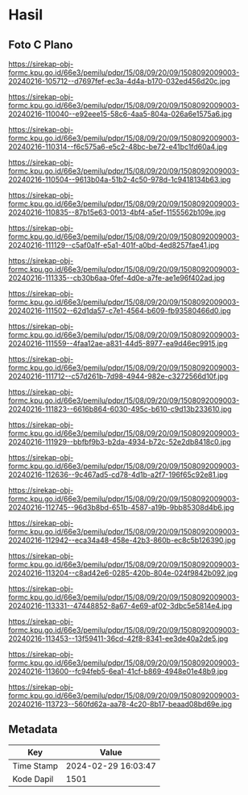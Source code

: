 # Hasil

## Foto C Plano

https://sirekap-obj-formc.kpu.go.id/66e3/pemilu/pdpr/15/08/09/20/09/1508092009003-20240216-105712--d7697fef-ec3a-4d4a-b170-032ed456d20c.jpg

https://sirekap-obj-formc.kpu.go.id/66e3/pemilu/pdpr/15/08/09/20/09/1508092009003-20240216-110040--e92eee15-58c6-4aa5-804a-026a6e1575a6.jpg

https://sirekap-obj-formc.kpu.go.id/66e3/pemilu/pdpr/15/08/09/20/09/1508092009003-20240216-110314--f6c575a6-e5c2-48bc-be72-e41bc1fd60a4.jpg

https://sirekap-obj-formc.kpu.go.id/66e3/pemilu/pdpr/15/08/09/20/09/1508092009003-20240216-110504--9613b04a-51b2-4c50-978d-1c9418134b63.jpg

https://sirekap-obj-formc.kpu.go.id/66e3/pemilu/pdpr/15/08/09/20/09/1508092009003-20240216-110835--87b15e63-0013-4bf4-a5ef-1155562b109e.jpg

https://sirekap-obj-formc.kpu.go.id/66e3/pemilu/pdpr/15/08/09/20/09/1508092009003-20240216-111129--c5af0a1f-e5a1-401f-a0bd-4ed8257fae41.jpg

https://sirekap-obj-formc.kpu.go.id/66e3/pemilu/pdpr/15/08/09/20/09/1508092009003-20240216-111335--cb30b6aa-0fef-4d0e-a7fe-ae1e96f402ad.jpg

https://sirekap-obj-formc.kpu.go.id/66e3/pemilu/pdpr/15/08/09/20/09/1508092009003-20240216-111502--62d1da57-c7e1-4564-b609-fb93580466d0.jpg

https://sirekap-obj-formc.kpu.go.id/66e3/pemilu/pdpr/15/08/09/20/09/1508092009003-20240216-111559--4faa12ae-a831-44d5-8977-ea9d46ec9915.jpg

https://sirekap-obj-formc.kpu.go.id/66e3/pemilu/pdpr/15/08/09/20/09/1508092009003-20240216-111712--c57d261b-7d98-4944-982e-c3272566d10f.jpg

https://sirekap-obj-formc.kpu.go.id/66e3/pemilu/pdpr/15/08/09/20/09/1508092009003-20240216-111823--6616b864-6030-495c-b610-c9d13b233610.jpg

https://sirekap-obj-formc.kpu.go.id/66e3/pemilu/pdpr/15/08/09/20/09/1508092009003-20240216-111929--bbfbf9b3-b2da-4934-b72c-52e2db8418c0.jpg

https://sirekap-obj-formc.kpu.go.id/66e3/pemilu/pdpr/15/08/09/20/09/1508092009003-20240216-112636--9c467ad5-cd78-4d1b-a2f7-196f65c92e81.jpg

https://sirekap-obj-formc.kpu.go.id/66e3/pemilu/pdpr/15/08/09/20/09/1508092009003-20240216-112745--96d3b8bd-651b-4587-a19b-9bb85308d4b6.jpg

https://sirekap-obj-formc.kpu.go.id/66e3/pemilu/pdpr/15/08/09/20/09/1508092009003-20240216-112942--eca34a48-458e-42b3-860b-ec8c5b126390.jpg

https://sirekap-obj-formc.kpu.go.id/66e3/pemilu/pdpr/15/08/09/20/09/1508092009003-20240216-113204--c8ad42e6-0285-420b-804e-024f9842b092.jpg

https://sirekap-obj-formc.kpu.go.id/66e3/pemilu/pdpr/15/08/09/20/09/1508092009003-20240216-113331--47448852-8a67-4e69-af02-3dbc5e5814e4.jpg

https://sirekap-obj-formc.kpu.go.id/66e3/pemilu/pdpr/15/08/09/20/09/1508092009003-20240216-113453--13f59411-36cd-42f8-8341-ee3de40a2de5.jpg

https://sirekap-obj-formc.kpu.go.id/66e3/pemilu/pdpr/15/08/09/20/09/1508092009003-20240216-113600--fc94feb5-6ea1-41cf-b869-4948e01e48b9.jpg

https://sirekap-obj-formc.kpu.go.id/66e3/pemilu/pdpr/15/08/09/20/09/1508092009003-20240216-113723--560fd62a-aa78-4c20-8b17-beaad08bd69e.jpg


## Metadata

| Key        | Value               |
| ---------- | ------------------- |
| Time Stamp | 2024-02-29 16:03:47 |
| Kode Dapil | 1501                |



